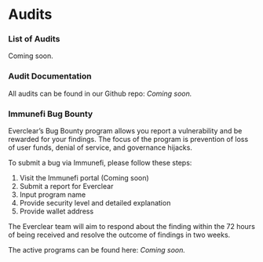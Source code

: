 # Audits

### List of Audits

Coming soon.

### Audit Documentation

All audits can be found in our Github repo: _Coming soon._

### **Immunefi Bug Bounty**

Everclear’s Bug Bounty program allows you report a vulnerability and be rewarded for your findings. The focus of the program is prevention of loss of user funds, denial of service, and governance hijacks.

To submit a bug via Immunefi, please follow these steps:

1. Visit the Immunefi portal (Coming soon)
2. Submit a report for Everclear
3. Input program name
4. Provide security level and detailed explanation
5. Provide wallet address

The Everclear team will aim to respond about the finding within the 72 hours of being received and resolve the outcome of findings in two weeks.

The active programs can be found here: _Coming soon._

